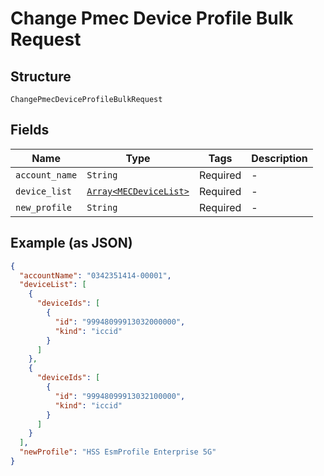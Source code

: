 
# Change Pmec Device Profile Bulk Request

## Structure

`ChangePmecDeviceProfileBulkRequest`

## Fields

| Name | Type | Tags | Description |
|  --- | --- | --- | --- |
| `account_name` | `String` | Required | - |
| `device_list` | [`Array<MECDeviceList>`](../../doc/models/mec-device-list.md) | Required | - |
| `new_profile` | `String` | Required | - |

## Example (as JSON)

```json
{
  "accountName": "0342351414-00001",
  "deviceList": [
    {
      "deviceIds": [
        {
          "id": "99948099913032000000",
          "kind": "iccid"
        }
      ]
    },
    {
      "deviceIds": [
        {
          "id": "99948099913032100000",
          "kind": "iccid"
        }
      ]
    }
  ],
  "newProfile": "HSS EsmProfile Enterprise 5G"
}
```

